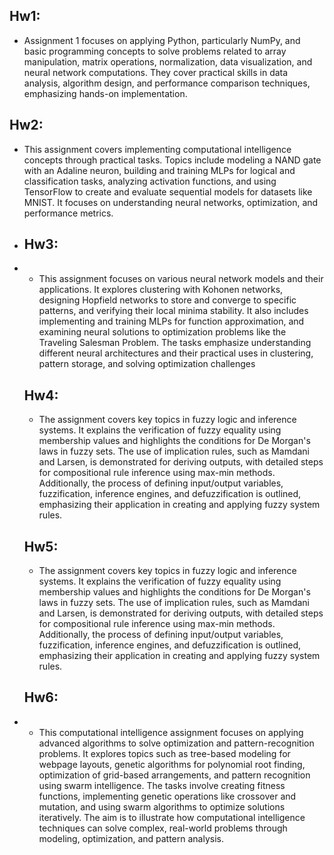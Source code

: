 ## Hw1: 
* Assignment 1 focuses on applying Python, particularly NumPy, and basic programming concepts to solve problems related to array manipulation, matrix operations, normalization, data visualization, and neural network computations. They cover practical skills in data analysis, algorithm design, and performance comparison techniques, emphasizing hands-on implementation.
## Hw2: 
* This assignment covers implementing computational intelligence concepts through practical tasks. Topics include modeling a NAND gate with an Adaline neuron, building and training MLPs for logical and classification tasks, analyzing activation functions, and using TensorFlow to create and evaluate sequential models for datasets like MNIST. It focuses on understanding neural networks, optimization, and performance metrics.
* ## Hw3: 
* * This assignment focuses on various neural network models and their applications. It explores clustering with Kohonen networks, designing Hopfield networks to store and converge to specific patterns, and verifying their local minima stability. It also includes implementing and training MLPs for function approximation, and examining neural solutions to optimization problems like the Traveling Salesman Problem. The tasks emphasize understanding different neural architectures and their practical uses in clustering, pattern storage, and solving optimization challenges
  ## Hw4:
  * The assignment covers key topics in fuzzy logic and inference systems. It explains the verification of fuzzy equality using membership values and highlights the conditions for De Morgan's laws in fuzzy sets. The use of implication rules, such as Mamdani and Larsen, is demonstrated for deriving outputs, with detailed steps for compositional rule inference using max-min methods. Additionally, the process of defining input/output variables, fuzzification, inference engines, and defuzzification is outlined, emphasizing their application in creating and applying fuzzy system rules.
  ## Hw5:
  * The assignment covers key topics in fuzzy logic and inference systems. It explains the verification of fuzzy equality using membership values and highlights the conditions for De Morgan's laws in fuzzy sets. The use of implication rules, such as Mamdani and Larsen, is demonstrated for deriving outputs, with detailed steps for compositional rule inference using max-min methods. Additionally, the process of defining input/output variables, fuzzification, inference engines, and defuzzification is outlined, emphasizing their application in creating and applying fuzzy system rules.
  ## Hw6: 
* * This computational intelligence assignment focuses on applying advanced algorithms to solve optimization and pattern-recognition problems. It explores topics such as tree-based modeling for webpage layouts, genetic algorithms for polynomial root finding, optimization of grid-based arrangements, and pattern recognition using swarm intelligence. The tasks involve creating fitness functions, implementing genetic operations like crossover and mutation, and using swarm algorithms to optimize solutions iteratively. The aim is to illustrate how computational intelligence techniques can solve complex, real-world problems through modeling, optimization, and pattern analysis.

